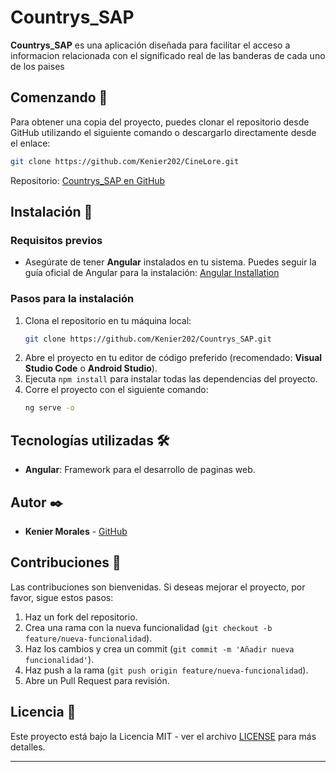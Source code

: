 # Countrys_SAP

**Countrys_SAP** es una aplicación diseñada para facilitar el acceso a informacion relacionada con el significado real de las banderas de cada uno de los paises
## Comenzando 🚀

Para obtener una copia del proyecto, puedes clonar el repositorio desde GitHub utilizando el siguiente comando o descargarlo directamente desde el enlace:

```bash
git clone https://github.com/Kenier202/CineLore.git
```

Repositorio: [Countrys_SAP en GitHub](https://github.com/Kenier202/Countrys_SAP)

## Instalación 🔧

### Requisitos previos
- Asegúrate de tener **Angular** instalados en tu sistema. Puedes seguir la guía oficial de Angular para la instalación: [Angular Installation](https://angular.dev/)


### Pasos para la instalación
1. Clona el repositorio en tu máquina local:
   ```bash
   git clone https://github.com/Kenier202/Countrys_SAP.git
   ```
2. Abre el proyecto en tu editor de código preferido (recomendado: **Visual Studio Code** o **Android Studio**).
3. Ejecuta `npm install` para instalar todas las dependencias del proyecto.
4. Corre el proyecto con el siguiente comando:
   ```bash
   ng serve -o
   ```

## Tecnologías utilizadas 🛠️

- **Angular**: Framework para el desarrollo de paginas web.

## Autor ✒️

- **Kenier Morales** - [GitHub](https://github.com/Kenier202)

## Contribuciones 🤝

Las contribuciones son bienvenidas. Si deseas mejorar el proyecto, por favor, sigue estos pasos:
1. Haz un fork del repositorio.
2. Crea una rama con la nueva funcionalidad (`git checkout -b feature/nueva-funcionalidad`).
3. Haz los cambios y crea un commit (`git commit -m 'Añadir nueva funcionalidad'`).
4. Haz push a la rama (`git push origin feature/nueva-funcionalidad`).
5. Abre un Pull Request para revisión.

## Licencia 📄

Este proyecto está bajo la Licencia MIT - ver el archivo [LICENSE](LICENSE) para más detalles.

---
